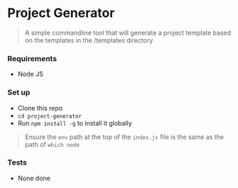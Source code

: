 # Project Generator
> A simple commandline tool that will generate a project template based on the templates in the /templates directory

### Requirements
* Node JS

### Set up
* Clone this repo
* `cd project-generator`
* Run `npm install -g` to install it globally

> Ensure the `env` path at the top of the `index.js` file is the same as the path of `which node`

### Tests
* None done

